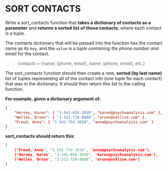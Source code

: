 # SORT CONTACTS

Write a sort_contacts function that **takes a dictionary of contacts as a parameter** and **returns a sorted list of those contacts**, where each contact is a tuple.

The contacts dictionary that will be passed into the function has the contact name as its `key`, and the `value` is a *tuple containing the phone number and email* for the contact.

>contacts = {name: (phone, email), name: (phone, email), etc.}

The sort_contacts function should then create a new, **sorted (by last name)** list of tuples representing all of the contact info (one tuple for each contact) that was in the dictionary. It should then return this list to the calling function.

**For example, given a dictionary argument of:**

```json
{
    "Horney, Karen": ( "1-541-656-3010", "karen@psychoanalysis.com" ),
    "Welles, Orson": ( "1-312-720-8888", "orson@notlive.com" ),
    "Freud, Anna": ( "1-541-754-3010", "anna@psychoanalysis.com" )
}
```

**sort_contacts should return this**:

```json
[
    ('Freud, Anna', '1-541-754-3010', 'anna@psychoanalysis.com'),
    ('Horney, Karen', '1-541-656-3010', 'karen@psychoanalysis.com'),
    ('Welles, Orson', '1-312-720-8888', 'orson@notlive.com')
]
```
